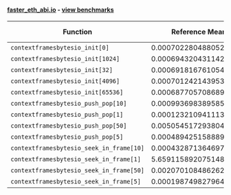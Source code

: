 #### [faster_eth_abi.io](https://github.com/BobTheBuidler/faster-eth-abi/blob/master/faster_eth_abi/io.py) - [view benchmarks](https://github.com/BobTheBuidler/faster-eth-abi/blob/master/benchmarks/test_io_benchmarks.py)

| Function | Reference Mean | Faster Mean | % Change | Speedup (%) | x Faster | Faster |
|----------|---------------|-------------|----------|-------------|----------|--------|
| `contextframesbytesio_init[0]` | 0.000702280488052767 | 0.0006382221722782764 | 9.12% | 10.04% | 1.10x | ✅ |
| `contextframesbytesio_init[1024]` | 0.0006943204311424767 | 0.0006345107430032696 | 8.61% | 9.43% | 1.09x | ✅ |
| `contextframesbytesio_init[32]` | 0.0006918167610549579 | 0.0006314859462371962 | 8.72% | 9.55% | 1.10x | ✅ |
| `contextframesbytesio_init[4096]` | 0.0007012421439532523 | 0.0006449629926185438 | 8.03% | 8.73% | 1.09x | ✅ |
| `contextframesbytesio_init[65536]` | 0.0006877057086890958 | 0.0006397177643656916 | 6.98% | 7.50% | 1.08x | ✅ |
| `contextframesbytesio_push_pop[10]` | 0.0009936983895857546 | 0.0009744818895555855 | 1.93% | 1.97% | 1.02x | ✅ |
| `contextframesbytesio_push_pop[1]` | 0.00012321094111397403 | 0.00011419937323606464 | 7.31% | 7.89% | 1.08x | ✅ |
| `contextframesbytesio_push_pop[50]` | 0.005054517293804087 | 0.005016226919596691 | 0.76% | 0.76% | 1.01x | ✅ |
| `contextframesbytesio_push_pop[5]` | 0.0004894251588894565 | 0.0004754618571430774 | 2.85% | 2.94% | 1.03x | ✅ |
| `contextframesbytesio_seek_in_frame[10]` | 0.00043287136469707385 | 0.0004358993385679164 | -0.70% | -0.69% | 0.99x | ❌ |
| `contextframesbytesio_seek_in_frame[1]` | 5.6591158920751485e-05 | 5.550135223094932e-05 | 1.93% | 1.96% | 1.02x | ✅ |
| `contextframesbytesio_seek_in_frame[50]` | 0.0020701084862628756 | 0.0020686947023485633 | 0.07% | 0.07% | 1.00x | ✅ |
| `contextframesbytesio_seek_in_frame[5]` | 0.0001987498279641506 | 0.00020104154928934467 | -1.15% | -1.14% | 0.99x | ❌ |
